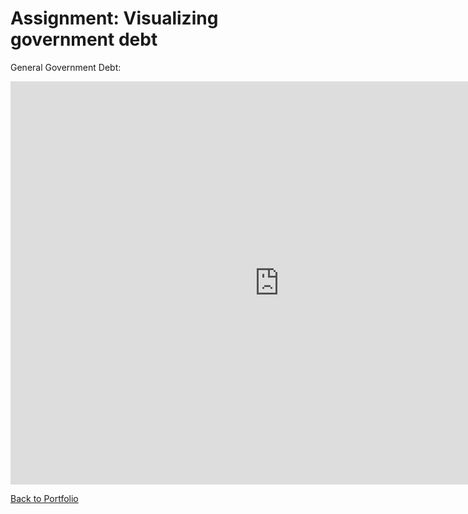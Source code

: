 # Assignment: Visualizing government debt


General Government Debt: 

<iframe src="https://data.oecd.org/chart/6gPo" width="860" height="645" style="border: 0" mozallowfullscreen="true" webkitallowfullscreen="true" allowfullscreen="true"><a href="https://data.oecd.org/chart/6gPo" target="_blank">OECD Chart: General government debt, Total, % of GDP, Annual, 2017</a></iframe>


[Back to Portfolio](/portfolio)
